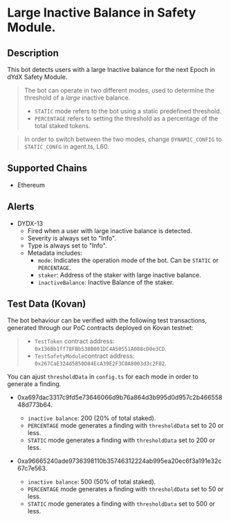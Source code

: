 # Large Inactive Balance in Safety Module.

## Description

This bot detects users with a large Inactive balance for the next Epoch in dYdX Safety Module.

> The bot can operate in two different modes, used to determine the threshold of a _large_ inactive balance.
>
> - `STATIC` mode refers to the bot using a static predefined threshold.
> - `PERCENTAGE` refers to setting the threshold as a percentage of the total staked tokens.

> In order to switch between the two modes, change `DYNAMIC_CONFIG` to `STATIC_CONFG` in agent.ts, L60.

## Supported Chains

- Ethereum

## Alerts

- DYDX-13
  - Fired when a user with large inactive balance is detected.
  - Severity is always set to "Info".
  - Type is always set to "Info".
  - Metadata includes:
    - `mode`: Indicates the operation mode of the bot. Can be `STATIC` or `PERCENTAGE`.
    - `staker`: Address of the staker with large inactive balance.
    - `inactiveBalance`: Inactive Balance of the staker.

## Test Data (Kovan)

The bot behaviour can be verified with the following test transactions, generated through our PoC contracts deployed on Kovan testnet:

> - `TestToken` contract address: `0x136Bb1ff78FBb538B001DC4A50551A088cD0e3CD`.
> - `TestSafetyModule`contract address: `0x267CaE324d5850D84EcA39E2F3C0A8003d3c2F02`.

You can ajust `thresholdData` in `config.ts` for each mode in order to generate a finding.

- 0xa697dac3317c9fd5e73646066d9b76a864d3b995d0d957c2b46655848d773b64.

  - `inactive balance`: 200 (20% of total staked).
  - `PERCENTAGE` mode generates a finding with `thresholdData` set to 20 or less.
  - `STATIC` mode generates a finding with `thresholdData` set to 200 or less.

- 0xa96665240ade9736398110b35746312224ab995ea20ec6f3a191e32c67c7e563.
  - `inactive balance`: 500 (50% of total staked).
  - `PERCENTAGE` mode generates a finding with `thresholdData` set to 50 or less.
  - `STATIC` mode generates a finding with `thresholdData` set to 500 or less.
